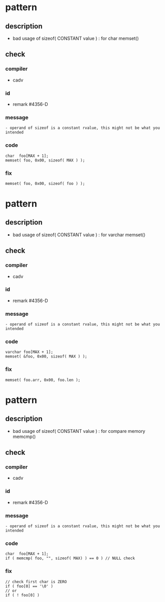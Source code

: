 # pattern
## description
- bad usage of sizeof( CONSTANT value ) : for char memset()
## check
### compiler
- cadv
### id
- remark #4356-D
### message
    - operand of sizeof is a constant rvalue, this might not be what you intended
### code
```
char  foo[MAX + 1];
memset( foo, 0x00, sizeof( MAX ) );
```
### fix
```
memset( foo, 0x00, sizeof( foo ) );
```

# pattern
## description
- bad usage of sizeof( CONSTANT value ) : for varchar memset()
## check
### compiler
- cadv
### id
- remark #4356-D
### message
    - operand of sizeof is a constant rvalue, this might not be what you intended
### code
```
varchar foo[MAX + 1];
memset( &foo, 0x00, sizeof( MAX ) );
```
### fix
```
memset( foo.arr, 0x00, foo.len );
```

# pattern
## description
- bad usage of sizeof( CONSTANT value ) : for compare memory memcmp()
## check
### compiler
- cadv
### id
- remark #4356-D
### message
    - operand of sizeof is a constant rvalue, this might not be what you intended
### code
```
char  foo[MAX + 1];
if ( memcmp( foo, "", sizeof( MAX) ) == 0 ) // NULL check
```
### fix
```
// check first char is ZERO
if ( foo[0] == '\0' )
// or
if ( ! foo[0] )
```

